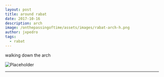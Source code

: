 ```yaml
---
layout: post
title: around rabat
date: 2017-10-16
description: arch
image: /onthepassingoftime/assets/images/rabat-arch-h.png
author: jxpedro
tags: 
  - rabat
---
```

<p >walking down the arch</p>

![Placeholder](/onthepassingoftime/assets/images/rabat-arch.jpg)

<p></p>

<hr/>

